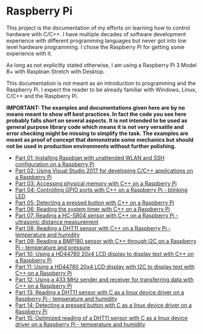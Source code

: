 Raspberry Pi
============
This project is the documentation of my efforts on learning how to control hardware with C/C++. I have multiple decades of
software development experience with different programming languages but never got into low level hardware programming. I
chose the Raspberry Pi for getting some experience with it.

As long as not explicitly stated otherwise, I am using a Raspberry Pi 3 Model B+ with Raspbian Stretch with Desktop.

This documentation is not meant as an introduction to programming and the Raspberry Pi. I expect the reader to be already familiar
with Windows, Linux, C/C++ and the Raspberry Pi.

**IMPORTANT: The examples and documentations given here are by no means meant to show off best practices. In fact the
code you see here probably falls short on several aspects. It is not intended to be used as general purpose library code
which means it is not very versatile and error checking might be missing to simplify the task. The examples are meant as
proof of concept that demonstrate some mechanics but should not be used in production environments without further
polishing.**

* [Part 01: Installing Raspbian with unattended WLAN and SSH configuration on a Raspberry Pi](doc/Part%2001%20Installing%20Raspbian%20with%20unattended%20WLAN%20and%20SSH%20configuration%20on%20a%20Raspberry%20Pi.md)
* [Part 02: Using Visual Studio 2017 for developing C/C++ applications on a Raspberry Pi](doc/Part%2002%20Using%20Visual%20Studio%202017%20for%20developing%20C%20or%20C++%20applications%20on%20a%20Raspberry%20Pi.md)
* [Part 03: Accessing physical memory with C++ on a Raspberry Pi](doc/Part%2003%20Accessing%20physical%20memory%20with%20C++%20on%20a%20Raspberry%20Pi.md)
* [Part 04: Controlling GPIO ports with C++ on a Raspberry Pi - blinking LED](doc/Part%2004%20Controlling%20GPIO%20ports%20with%20C++%20on%20a%20Raspberry%20Pi%20-%20blinking%20LED.md)
* [Part 05: Detecting a pressed button with C++ on a Raspberry Pi](doc/Part%2005%20Detecting%20a%20pressed%20button%20with%20C++%20on%20a%20Raspberry%20Pi.md)
* [Part 06: Reading the system timer with C++ on a Raspberry Pi](doc/Part%2006%20Reading%20the%20system%20timer%20with%20C++%20on%20a%20Raspberry%20Pi.md)
* [Part 07: Reading a HC-SR04 sensor with C++ on a Raspberry Pi - ultrasonic distance measurement](doc/Part%2007%20Reading%20a%20HC-SR04%20sensor%20with%20C++%20on%20a%20Raspberry%20Pi%20-%20ultrasonic%20distance%20measurement.md)
* [Part 08: Reading a DHT11 sensor with C++ on a Raspberry Pi - temperature and humidity](doc/Part%2008%20Reading%20a%20DHT11%20sensor%20with%20C++%20on%20a%20Raspberry%20Pi%20-%20temperature%20and%20humidity.md)
* [Part 09: Reading a BMP180 sensor with C++ through I2C on a Raspberry Pi - temperature and pressure](doc/Part%2009%20Reading%20a%20BMP180%20sensor%20with%20C++%20through%20I2C%20on%20a%20Raspberry%20Pi%20-%20temperature%20and%20pressure.md)
* [Part 10: Using a HD44780 20x4 LCD display to display text with C++ on a Raspberry Pi](doc/Part%2010%20Using%20a%20HD44780%2020x4%20LCD%20display%20to%20display%20text%20with%20C++%20on%20a%20Raspberry%20Pi.md)
* [Part 11: Using a HD44780 20x4 LCD display with I2C to display text with C++ on a Raspberry Pi](doc/Part%2011%20Using%20a%20HD44780%2020x4%20LCD%20display%20with%20I2C%20to%20display%20text%20with%20C++%20on%20a%20Raspberry%20Pi.md)
* [Part 12: Using a 433 MHz sender and receiver for transferring data with C++ on a Raspberry Pi](doc/Part%2012%20Using%20a%20433%20MHz%20sender%20and%20receiver%20for%20transferring%20data%20with%20C++%20on%20a%20Raspberry%20Pi.md)
* [Part 13: Reading a DHT11 sensor with C as a linux device driver on a Raspberry Pi - temperature and humidity](doc/Part%2013%20Reading%20a%20DHT11%20sensor%20with%20C%20as%20a%20linux%20device%20driver%20on%20a%20Raspberry%20Pi%20-%20temperature%20and%20humidity.md)
* [Part 14: Detecting a pressed button with C as a linux device driver on a Raspberry Pi](doc/Part%2014%20Detecting%20a%20pressed%20button%20with%20C%20as%20a%20linux%20device%20driver%20on%20a%20Raspberry%20Pi.md)
* [Part 15: Optimized reading of a DHT11 sensor with C as a linux device driver on a Raspberry Pi - temperature and humidity](doc/Part%2015%20Optimized%20reading%20of%20a%20DHT11%20sensor%20with%20C%20as%20a%20linux%20device%20driver%20on%20a%20Raspberry%20Pi%20-%20temperature%20and%20humidity.md)
